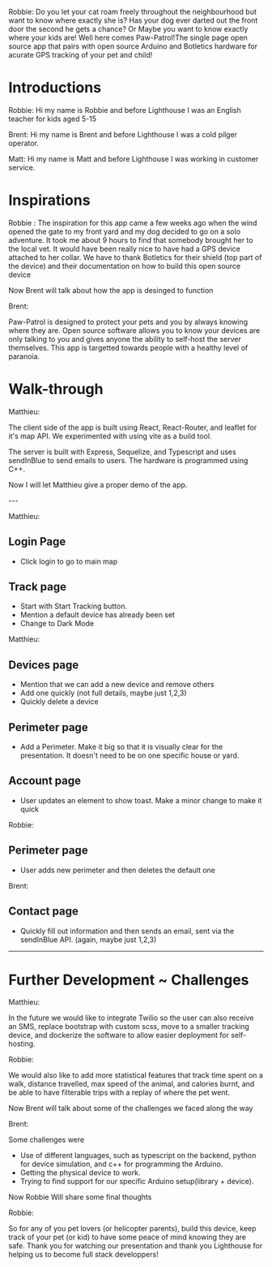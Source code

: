 Robbie:
Do you let your cat roam freely throughout the neighbourhood but want to know where exactly she is?
Has your dog ever darted out the front door the second he gets a chance?
Or Maybe you want to know exactly where your kids are!
Well here comes Paw-Patrol!The single page open source app that pairs with open source Arduino and Botletics hardware for acurate GPS tracking of your pet and child!

# Introductions

Robbie:
Hi my name is Robbie and before Lighthouse I was an English teacher for kids aged 5-15

Brent:
Hi my name is Brent and before Lighthouse I was a cold pilger operator.

Matt:
Hi my name is Matt and before Lighthouse I was working in customer service.

# Inspirations

Robbie :
The inspiration for this app came a few weeks ago when the wind opened the gate to my front yard and my dog decided to go on a solo adventure. It took me about 9 hours to find that somebody brought her to the local vet. It would have been really nice to have had a GPS device attached to her collar.
We have to thank Botletics for their shield (top part of the device) and their documentation on how to build this open source device

Now Brent will talk about how the app is desinged to function

Brent:

<p>
  Paw-Patrol is designed to protect your pets and you by always knowing where they are. Open source software allows you to know your devices are only talking to you and gives anyone the ability to self-host the server themselves. This app is targetted towards people with a healthy level of paranoia.
</p>

# Walk-through

Matthieu:

<p>
  The client side of the app is built using React, React-Router, and leaflet for it's map API. We experimented with using vite as a build tool.
</p>

<p>
  The server is built with Express, Sequelize, and Typescript and uses sendInBlue to send emails to users. The hardware is programmed using C++.
</p>

<p>
  Now I will let Matthieu give a proper demo of the app. 
</p>
---

Matthieu:

## Login Page

- Click login to go to main map

## Track page

- Start with Start Tracking button.
- Mention a default device has already been set
- Change to Dark Mode

Matthieu:

## Devices page

- Mention that we can add a new device and remove others
- Add one quickly (not full details, maybe just 1,2,3)
- Quickly delete a device

## Perimeter page

- Add a Perimeter. Make it big so that it is visually clear for the presentation. It doesn't need to be on one specific house or yard.

## Account page

- User updates an element to show toast. Make a minor change to make it quick

Robbie:

## Perimeter page

- User adds new perimeter and then deletes the default one

Brent:

## Contact page

- Quickly fill out information and then sends an email, sent via the sendInBlue API. (again, maybe just 1,2,3)

---

# Further Development ~ Challenges

Matthieu:

<p>
  In the future we would like to integrate Twilio so the user can also receive an SMS, replace bootstrap with custom scss, move to a smaller tracking device, and dockerize the software to allow easier deployment for self-hosting.
</p>

Robbie:

<p>
  We would also like to add more statistical features that track time spent on a walk, distance travelled, max speed of the animal, and calories burnt, and be able to have filterable trips with a replay of where the pet went.

Now Brent will talk about some of the challenges we faced along the way

</p>

Brent:

<p>
  Some challenges were

  - Use of different languages, such as typescript on the backend, python for device simulation, and c++ for programming the Arduino.
  - Getting the physical device to work.
  - Trying to find support for our specific Arduino setup(library + device).

Now Robbie Will share some final thoughts

</p>

Robbie:

<p>So for any of you pet lovers (or helicopter parents), build this device, keep track of your pet (or kid) to have some peace of mind knowing they are safe. Thank you for watching our presentation and thank you Lighthouse for helping us to become full stack developpers! </p>
